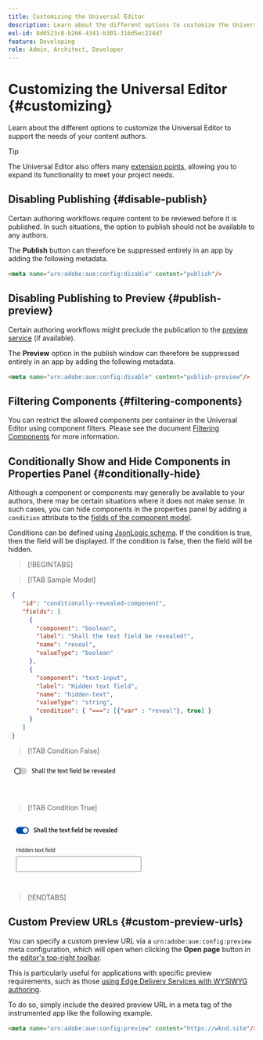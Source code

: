```yaml
---
title: Customizing the Universal Editor
description: Learn about the different options to customize the Universal Editor to support the needs of your content authors.
exl-id: 8d6523c8-b266-4341-b301-316d5ec224d7
feature: Developing
role: Admin, Architect, Developer
---
```


# Customizing the Universal Editor {#customizing}

Learn about the different options to customize the Universal Editor to support the needs of your content authors.

>[!TIP]
>
>The Universal Editor also offers many [extension points,](/help/implementing/universal-editor/extending.md) allowing you to expand its functionality to meet your project needs.

## Disabling Publishing {#disable-publish}

Certain authoring workflows require content to be reviewed before it is published. In such situations, the option to publish should not be available to any authors.

The **Publish** button can therefore be suppressed entirely in an app by adding the following metadata.

```html
<meta name="urn:adobe:aue:config:disable" content="publish"/>
```

## Disabling Publishing to Preview {#publish-preview}

Certain authoring workflows might preclude the publication to the [preview service](/help/sites-cloud/authoring/sites-console/previewing-content.md) (if available).

The **Preview** option in the publish window can therefore be suppressed entirely in an app by adding the following metadata.

```html
<meta name="urn:adobe:aue:config:disable" content="publish-preview"/>
```

## Filtering Components {#filtering-components}

You can restrict the allowed components per container in the Universal Editor using component filters. Please see the document [Filtering Components](/help/implementing/universal-editor/filtering.md) for more information.

## Conditionally Show and Hide Components in Properties Panel {#conditionally-hide}

Although a component or components may generally be available to your authors, there may be certain situations where it does not make sense. In such cases, you can hide components in the properties panel by adding a `condition` attribute to the [fields of the component model](/help/implementing/universal-editor/field-types.md#fields).

Conditions can be defined using [JsonLogic schema](https://jsonlogic.com/). If the condition is true, then the field will be displayed. If the condition is false, then the field will be hidden.

>[!BEGINTABS]

>[!TAB Sample Model]

```json
 {
    "id": "conditionally-revealed-component",
    "fields": [
      {
        "component": "boolean",
        "label": "Shall the text field be revealed?",
        "name": "reveal",
        "valueType": "boolean"
      },
      {
        "component": "text-input",
        "label": "Hidden text field",
        "name": "hidden-text",
        "valueType": "string",
        "condition": { "===": [{"var" : "reveal"}, true] }
      }
    ]
 }
```

>[!TAB Condition False]

![Hidden text field](assets/hidden.png)

>[!TAB Condition True]

![Shown text field](assets/shown.png)

>[!ENDTABS]

## Custom Preview URLs {#custom-preview-urls}

You can specify a custom preview URL via a `urn:adobe:aue:config:preview` meta configuration, which will open when clicking the **Open page** button in the [editor's top-right toolbar](/help/sites-cloud/authoring/universal-editor/navigation.md#universal-editor-toolbar).

This is particularly useful for applications with specific preview requirements, such as those [using Edge Delivery Services with WYSIWYG authoring](/help/edge/wysiwyg-authoring/authoring.md).

To do so, simply include the desired preview URL in a meta tag of the instrumented app like the following example.

```html
<meta name="urn:adobe:aue:config:preview" content="https://wknd.site"/>
```
